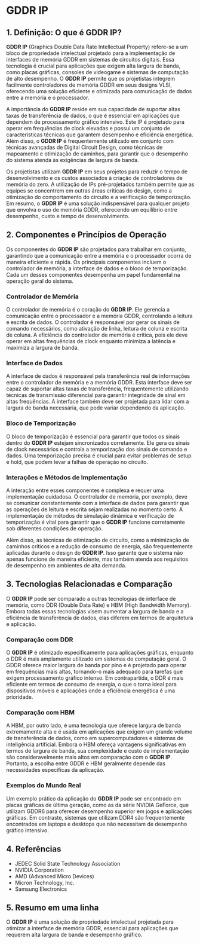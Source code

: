 # GDDR IP

## 1. Definição: O que é **GDDR IP**?
**GDDR IP** (Graphics Double Data Rate Intellectual Property) refere-se a um bloco de propriedade intelectual projetado para a implementação de interfaces de memória GDDR em sistemas de circuitos digitais. Essa tecnologia é crucial para aplicações que exigem alta largura de banda, como placas gráficas, consoles de videogame e sistemas de computação de alto desempenho. O **GDDR IP** permite que os projetistas integrem facilmente controladores de memória GDDR em seus designs VLSI, oferecendo uma solução eficiente e otimizada para comunicação de dados entre a memória e o processador.

A importância do **GDDR IP** reside em sua capacidade de suportar altas taxas de transferência de dados, o que é essencial em aplicações que dependem de processamento gráfico intensivo. Este IP é projetado para operar em frequências de clock elevadas e possui um conjunto de características técnicas que garantem desempenho e eficiência energética. Além disso, o **GDDR IP** é frequentemente utilizado em conjunto com técnicas avançadas de Digital Circuit Design, como técnicas de mapeamento e otimização de caminhos, para garantir que o desempenho do sistema atenda às exigências de largura de banda.

Os projetistas utilizam **GDDR IP** em seus projetos para reduzir o tempo de desenvolvimento e os custos associados à criação de controladores de memória do zero. A utilização de IPs pré-projetados também permite que as equipes se concentrem em outras áreas críticas do design, como a otimização do comportamento do circuito e a verificação de temporização. Em resumo, o **GDDR IP** é uma solução indispensável para qualquer projeto que envolva o uso de memória GDDR, oferecendo um equilíbrio entre desempenho, custo e tempo de desenvolvimento.

## 2. Componentes e Princípios de Operação
Os componentes do **GDDR IP** são projetados para trabalhar em conjunto, garantindo que a comunicação entre a memória e o processador ocorra de maneira eficiente e rápida. Os principais componentes incluem o controlador de memória, a interface de dados e o bloco de temporização. Cada um desses componentes desempenha um papel fundamental na operação geral do sistema.

### Controlador de Memória
O controlador de memória é o coração do **GDDR IP**. Ele gerencia a comunicação entre o processador e a memória GDDR, controlando a leitura e escrita de dados. O controlador é responsável por gerar os sinais de comando necessários, como ativação de linha, leitura de coluna e escrita de coluna. A eficiência do controlador de memória é crítica, pois ele deve operar em altas frequências de clock enquanto minimiza a latência e maximiza a largura de banda.

### Interface de Dados
A interface de dados é responsável pela transferência real de informações entre o controlador de memória e a memória GDDR. Esta interface deve ser capaz de suportar altas taxas de transferência, frequentemente utilizando técnicas de transmissão diferencial para garantir integridade de sinal em altas frequências. A interface também deve ser projetada para lidar com a largura de banda necessária, que pode variar dependendo da aplicação.

### Bloco de Temporização
O bloco de temporização é essencial para garantir que todos os sinais dentro do **GDDR IP** estejam sincronizados corretamente. Ele gera os sinais de clock necessários e controla a temporização dos sinais de comando e dados. Uma temporização precisa é crucial para evitar problemas de setup e hold, que podem levar a falhas de operação no circuito.

### Interações e Métodos de Implementação
A interação entre esses componentes é complexa e requer uma implementação cuidadosa. O controlador de memória, por exemplo, deve se comunicar constantemente com a interface de dados para garantir que as operações de leitura e escrita sejam realizadas no momento certo. A implementação de métodos de simulação dinâmica e verificação de temporização é vital para garantir que o **GDDR IP** funcione corretamente sob diferentes condições de operação.

Além disso, as técnicas de otimização de circuito, como a minimização de caminhos críticos e a redução de consumo de energia, são frequentemente aplicadas durante o design do **GDDR IP**. Isso garante que o sistema não apenas funcione de maneira eficiente, mas também atenda aos requisitos de desempenho em ambientes de alta demanda.

## 3. Tecnologias Relacionadas e Comparação
O **GDDR IP** pode ser comparado a outras tecnologias de interface de memória, como DDR (Double Data Rate) e HBM (High Bandwidth Memory). Embora todas essas tecnologias visem aumentar a largura de banda e a eficiência de transferência de dados, elas diferem em termos de arquitetura e aplicação.

### Comparação com DDR
O **GDDR IP** é otimizado especificamente para aplicações gráficas, enquanto o DDR é mais amplamente utilizado em sistemas de computação geral. O GDDR oferece maior largura de banda por pino e é projetado para operar em frequências mais altas, tornando-o mais adequado para tarefas que exigem processamento gráfico intenso. Em contrapartida, o DDR é mais eficiente em termos de consumo de energia, o que o torna ideal para dispositivos móveis e aplicações onde a eficiência energética é uma prioridade.

### Comparação com HBM
A HBM, por outro lado, é uma tecnologia que oferece largura de banda extremamente alta e é usada em aplicações que exigem um grande volume de transferência de dados, como em supercomputadores e sistemas de inteligência artificial. Embora o HBM ofereça vantagens significativas em termos de largura de banda, sua complexidade e custo de implementação são consideravelmente mais altos em comparação com o **GDDR IP**. Portanto, a escolha entre GDDR e HBM geralmente depende das necessidades específicas da aplicação.

### Exemplos do Mundo Real
Um exemplo prático da aplicação do **GDDR IP** pode ser encontrado em placas gráficas de última geração, como as da série NVIDIA GeForce, que utilizam GDDR6 para oferecer desempenho superior em jogos e aplicações gráficas. Em contraste, sistemas que utilizam DDR4 são frequentemente encontrados em laptops e desktops que não necessitam de desempenho gráfico intensivo.

## 4. Referências
- JEDEC Solid State Technology Association
- NVIDIA Corporation
- AMD (Advanced Micro Devices)
- Micron Technology, Inc.
- Samsung Electronics

## 5. Resumo em uma linha
O **GDDR IP** é uma solução de propriedade intelectual projetada para otimizar a interface de memória GDDR, essencial para aplicações que requerem alta largura de banda e desempenho gráfico.